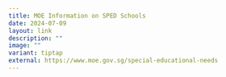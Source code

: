 ```yaml
---
title: MOE Information on SPED Schools
date: 2024-07-09
layout: link
description: ""
image: ""
variant: tiptap
external: https://www.moe.gov.sg/special-educational-needs
---
```

